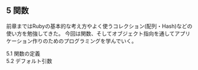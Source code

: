 ## 5 関数
前章まではRubyの基本的な考え方やよく使うコレクション(配列・Hash)などの使い方を勉強してきた。 今回は関数、そしてオブジェクト指向を通してアプリケーション作りのためのプログラミングを学んでいく。

5.1 関数の定義  
5.2 デフォルト引数  